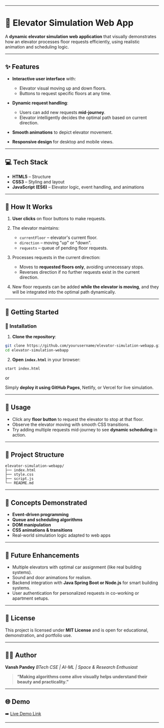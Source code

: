 
---

# 🚀 Elevator Simulation Web App

A **dynamic elevator simulation web application** that visually demonstrates how an elevator processes floor requests efficiently, using realistic animation and scheduling logic.

---

## ✨ Features

* **Interactive user interface** with:

  * Elevator visual moving up and down floors.
  * Buttons to request specific floors at any time.
* **Dynamic request handling**:

  * Users can add new requests **mid-journey**.
  * Elevator intelligently decides the optimal path based on current direction.
* **Smooth animations** to depict elevator movement.
* **Responsive design** for desktop and mobile views.

---

## 💻 Tech Stack

* **HTML5** – Structure
* **CSS3** – Styling and layout
* **JavaScript (ES6)** – Elevator logic, event handling, and animations

---

## 🔧 How It Works

1. **User clicks** on floor buttons to make requests.
2. The elevator maintains:

   * `currentFloor` – elevator's current floor.
   * `direction` – moving "up" or "down".
   * `requests` – queue of pending floor requests.
3. Processes requests in the current direction:

   * Moves to **requested floors only**, avoiding unnecessary stops.
   * Reverses direction if no further requests exist in the current direction.
4. New floor requests can be added **while the elevator is moving**, and they will be integrated into the optimal path dynamically.

---

## 🚀 Getting Started

### 🔨 Installation

1. **Clone the repository**:

```bash
git clone https://github.com/yourusername/elevator-simulation-webapp.git
cd elevator-simulation-webapp
```

2. **Open `index.html`** in your browser:

```bash
start index.html
```

or

Simply **deploy it using GitHub Pages**, Netlify, or Vercel for live simulation.

---

## 📝 Usage

* Click any **floor button** to request the elevator to stop at that floor.
* Observe the elevator moving with smooth CSS transitions.
* Try adding multiple requests mid-journey to see **dynamic scheduling** in action.

---

## 📂 Project Structure

```
elevator-simulation-webapp/
├── index.html
├── style.css
├── script.js
└── README.md
```

---

## 🧠 Concepts Demonstrated

* **Event-driven programming**
* **Queue and scheduling algorithms**
* **DOM manipulation**
* **CSS animations & transitions**
* Real-world simulation logic adapted to web apps

---

## 🚧 Future Enhancements

* Multiple elevators with optimal car assignment (like real building systems).
* Sound and door animations for realism.
* Backend integration with **Java Spring Boot or Node.js** for smart building systems.
* User authentication for personalized requests in co-working or apartment setups.

---

## 📜 License

This project is licensed under **MIT License** and is open for educational, demonstration, and portfolio use.

---

## 👨‍💻 Author

**Vansh Pandey**
*BTech CSE | AI-ML | Space & Research Enthusiast*

> **“Making algorithms come alive visually helps understand their beauty and practicality.”**

---

## 🌐 Demo

➡️ [Live Demo Link](https://vp007-dev.github.io/Elevator-Algorithm-web-app/)

---

